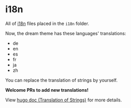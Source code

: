 # i18n

All of [i18n](https://en.wikipedia.org/wiki/Internationalization_and_localization) files placed in the `i18n` folder.

Now, the dream theme has these languages' translations:

- de
- en
- es
- fr
- ja
- zh

You can replace the translation of strings by yourself.

**Welcome PRs to add new translations!**

View [hugo doc (Translation of Strings)](https://gohugo.io/content-management/multilingual/#translation-of-strings) for more details.

